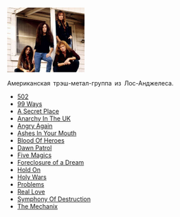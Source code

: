 ![](megadeth.jpg)

Американская трэш-метал-группа из Лос-Анджелеса.

* [502](502)
* [99 Ways](99%20Ways)
* [A Secret Place](A%20Secret%20Place)
* [Anarchy In The UK](Anarchy%20In%20The%20UK)
* [Angry Again](Angry%20Again)
* [Ashes In Your Mouth](Ashes%20In%20Your%20Mouth)
* [Blood Of Heroes](Blood%20Of%20Heroes)
* [Dawn Patrol](Dawn%20Patrol)
* [Five Magics](Five%20Magics)
* [Foreclosure of a Dream](Foreclosure%20of%20a%20Dream)
* [Hold On](Hold%20On)
* [Holy Wars](Holy%20Wars)
* [Problems](Problems)
* [Real Love](Real%20Love)
* [Symphony Of Destruction](Symphony%20Of%20Destruction)
* [The Mechanix](The%20Mechanix)